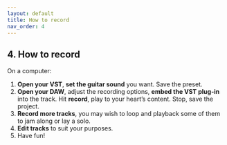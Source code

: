 ```yaml
---
layout: default
title: How to record
nav_order: 4
---
```


## **4. How to record**

On a computer:

1. **Open your VST**, **set the guitar sound** you want. Save the preset.
2. **Open your DAW**, adjust the recording options, **embed the VST plug-in** into the track. Hit **record**, play to your heart’s content. Stop, save the project.
3. **Record more tracks**, you may wish to loop and playback some of them to jam along or lay a solo. 
4. **Edit tracks** to suit your purposes. 
5. Have fun!